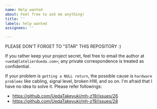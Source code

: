```yaml
---
name: Help wanted
about: Feel free to ask me anything!
title: ''
labels: help wanted
assignees: ''

---
```


PLEASE DON'T FORGET TO "STAR" THIS REPOSITORY :)

If you rather keep your project secret, feel free
to email the author at `<ueda@latelierdueda.com>`; any
private correspondence is treated as confidential.

If your problem is `getting a NULL return`, the possible cause is `hardware problems` like cabling, signal level, broken HW, and so on. I'm afraid that I have no idea to solve it.
Please refer followings:
- https://github.com/UedaTakeyuki/mh-z19/issues/26
- https://github.com/UedaTakeyuki/mh-z19/issues/28
